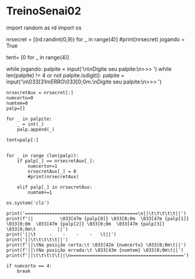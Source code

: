 # TreinoSenai02

import random as rd
import os

nrsecret = [(rd.randint(0,9)) for _ in range(4)]
#print(nrsecret)
jogando = True

tent= [0 for _ in range(4)]




while jogando:
    palpite = input('\n\nDigite seu palpite:\n>>> ')
    while len(palpite) != 4 or not palpite.isdigit():
        palpite = input('\n\033[31mERRO\033[0;0m.\nDigite seu palpite:\n>>> ')

    nrsecretAux = nrsecret[:]
    numcerto=0
    numtem=0
    palp=[]

    for _ in palpite:
        _ = int(_)
        palp.append(_)
    
    tent=palp[:]
    

    for _ in range (len(palp)):
        if palp[_] == nrsecretAux[_]:
            numcerto+=1
            nrsecretAux[_] = 0
            #print(nrsecretAux)

        elif palp[_] in nrsecretAux:
            numtem+=1

    os.system('cls')

    print('==========================================\n||\t\t\t\t\t||')
    print(f'||          \033[47m {palp[0]} \033[0;0m  \033[47m {palp[1]} \033[0;0m  \033[47m {palp[2]} \033[0;0m  \033[47m {palp[3]} \033[0;0m\t        ||')
    print('||\t     -    -    -    -   \t||')
    print('||\t\t\t\t\t||')
    print(f'||\tNa posição certa:\t \033[42m {numcerto} \033[0;0m\t||')
    print(f'||\tNa posição errada:\t \033[43m {numtem} \033[0;0m\t||')
    print(f'||\t\t\t\t\t||\n==========================================')
    
    if numcerto == 4:
        break
